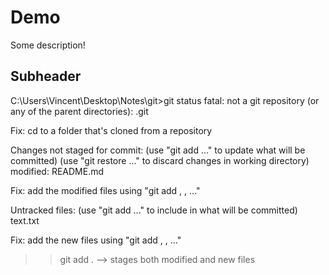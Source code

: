 # Demo 

Some description!

## Subheader

C:\Users\Vincent\Desktop\Notes\git>git status
fatal: not a git repository (or any of the parent directories): .git

Fix: cd to a folder that's cloned from a repository

Changes not staged for commit:
  (use "git add <file>..." to update what will be committed)
  (use "git restore <file>..." to discard changes in working directory)
        modified:   README.md

Fix: add the modified files using "git add <filename>, <filename2>, ..."

Untracked files:
  (use "git add <file>..." to include in what will be committed)
        text.txt

Fix: add the new files using "git add <filename>, <filename2>, ..."

>> git add . --> stages both modified and new files

